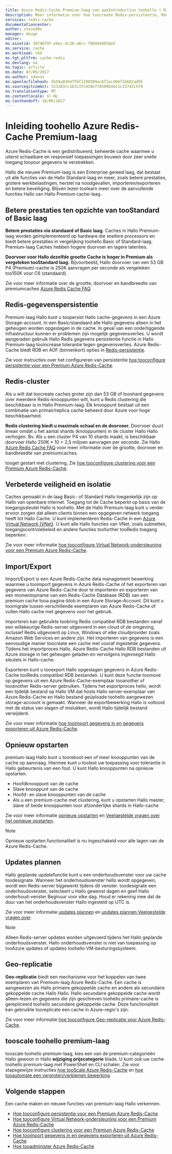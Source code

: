 ```yaml
---
title: Azure Redis-Cache Premium-laag van aaaIntroduction toohello | Microsoft Docs
description: Meer informatie over hoe toocreate Redis-persistentie, Redis clustering en VNET-ondersteuning voor uw Azure Redis-Cache-exemplaren van Premium-laag en beheren
services: redis-cache
documentationcenter: 
author: steved0x
manager: douge
editor: 
ms.assetid: 30f46f9f-e6ec-4c38-a8cc-f9d4444856e5
ms.service: cache
ms.workload: tbd
ms.tgt_pltfrm: cache-redis
ms.devlang: na
ms.topic: article
ms.date: 07/05/2017
ms.author: sdanie
ms.openlocfilehash: 5b58a03647fbf1198509ac6f1acd04f1b682ad95
ms.sourcegitcommit: 523283cc1b3c37c428e77850964dc1c33742c5f0
ms.translationtype: MT
ms.contentlocale: nl-NL
ms.lasthandoff: 10/06/2017
---
```

# <a name="introduction-toohello-azure-redis-cache-premium-tier"></a>Inleiding toohello Azure Redis-Cache Premium-laag
Azure Redis-Cache is een gedistribueerd, beheerde cache waarmee u uiterst schaalbare en responsief toepassingen bouwen door zeer snelle toegang tooyour gegevens te verstrekken. 

Hallo die nieuwe Premium-laag is een Enterprise gereed laag, dat bestaat uit alle functies van de Hallo Standard-laag en meer, zoals betere prestaties, grotere werkbelastingen, herstel na noodgevallen, importeren/exporteren en betere beveiliging. Blijven lezen toolearn meer over de aanvullende functies Hallo van Hallo Premium cache-laag.

## <a name="better-performance-compared-toostandard-or-basic-tier"></a>Betere prestaties ten opzichte van tooStandard of Basic laag
**Betere prestaties via standaard of Basic laag.** Caches in Hallo Premium-laag worden geïmplementeerd op hardware die snellere processors en biedt betere prestaties in vergelijking toohello Basic of Standard-laag. Premium-laag Caches hebben hogere doorvoer en lagere latenties. 

**Doorvoer voor Hallo dezelfde grootte Cache is hoger in Premium als vergeleken tooStandard laag.** Bijvoorbeeld, Hallo doorvoer van een 53 GB P4 (Premium)-cache is 250K aanvragen per seconde als vergeleken too150K voor C6 (standaard).

Zie voor meer informatie over de grootte, doorvoer en bandbreedte van premiumcaches [Azure Redis Cache FAQ](cache-faq.md#what-redis-cache-offering-and-size-should-i-use)

## <a name="redis-data-persistence"></a>Redis-gegevenspersistentie
Premium-laag Hallo kunt u toopersist Hallo cache-gegevens in een Azure Storage-account. In een Basic/standaard alle Hallo gegevens alleen in het geheugen worden opgeslagen in de cache. In geval van een onderliggende infrastructuur kunnen er problemen zijn mogelijk gegevensverlies. U wordt aangeraden gebruik Hallo Redis gegevens persistentie functie in Hallo Premium-laag tooincrease tolerantie tegen gegevensverlies. Azure Redis-Cache biedt RDB en AOF (binnenkort) opties in [Redis-persistentie](http://redis.io/topics/persistence). 

Zie voor instructies over het configureren van persistentie [hoe tooconfigure persistentie voor een Premium Azure Redis-Cache](cache-how-to-premium-persistence.md).

## <a name="redis-cluster"></a>Redis-cluster
Als u wilt dat toocreate caches groter zijn dan 53 GB of tooshard gegevens over meerdere Redis-knooppunten wilt, kunt u Redis clustering die beschikbaar is in Hallo Premium-laag. Elk knooppunt bestaat uit een combinatie van primair/replica cache beheerd door Azure voor hoge beschikbaarheid. 

**Redis clustering biedt u maximale schaal en de doorvoer.** Doorvoer duurt lineair omdat u het aantal shards (knooppunten) in de cluster Hallo Hallo verhogen. Bv. Als u een cluster P4 van 10 shards maakt, is beschikbaar doorvoer Hallo 250K * 10 = 2,5 miljoen aanvragen per seconde. Zie Hallo [Azure Redis Cache FAQ](cache-faq.md#what-redis-cache-offering-and-size-should-i-use) voor meer informatie over de grootte, doorvoer en bandbreedte van premiumcaches.

tooget gestart met clustering, Zie [hoe tooconfigure clustering voor een Premium Azure Redis-Cache](cache-how-to-premium-clustering.md).

## <a name="enhanced-security-and-isolation"></a>Verbeterde veiligheid en isolatie
Caches gemaakt in de laag Basic- of Standard Hallo toegankelijk zijn op Hallo van openbare internet. Toegang tot de Cache beperkt op basis van de toegangssleutel Hallo is toohello. Met de Hallo Premium-laag kunt u verder ervoor zorgen dat alleen clients binnen een opgegeven netwerk toegang heeft tot Hallo Cache. U kunt implementeren Redis-Cache in een [Azure Virtual Network (VNet)](https://azure.microsoft.com/services/virtual-network/). U kunt alle Hallo functies van VNet, zoals subnetten, toegangscontrolebeleid en andere functies toofurther tooRedis toegang beperken.

Zie voor meer informatie [hoe tooconfigure Virtual Network-ondersteuning voor een Premium Azure Redis-Cache](cache-how-to-premium-vnet.md).

## <a name="importexport"></a>Import/Export
Import/Export is een Azure Redis-Cache data management bewerking waarmee u tooimport gegevens in Azure Redis-Cache of het exporteren van gegevens van Azure Redis-Cache door te importeren en exporteren van een momentopname van een Redis-Cache Database (RDB) van een premium cache tooa pagina-blob in een Azure Storage-Account. Dit kunt u toomigrate tussen verschillende exemplaren van Azure Redis-Cache of vullen Hallo cache met gegevens voor het gebruik.

Importeren kan gebruikte toobring Redis compatibel RDB bestanden vanaf een willekeurige Redis-server uitgevoerd in een cloud of de omgeving, inclusief Redis uitgevoerd op Linux, Windows of elke cloudprovider zoals Amazon Web Services en andere zijn. Het importeren van gegevens is een eenvoudige manier toocreate een cache met vooraf ingestelde gegevens. Tijdens het importproces Hallo, Azure Redis-Cache Hallo RDB bestanden uit Azure storage in het geheugen geladen en vervolgens ingevoegd Hallo sleutels in Hallo-cache.

Exporteren kunt u tooexport Hallo opgeslagen gegevens in Azure Redis-Cache tooRedis compatibel RDB bestanden. U kunt deze functie toomove op gegevens uit een Azure Redis-Cache-exemplaar tooanother of tooanother Redis-server gebruiken. Tijdens het exportproces hello, wordt een tijdelijk bestand op Hallo VM dat hosts Hallo server-exemplaar van Azure Redis-Cache en Hallo bestand geüploade toohello aangewezen storage-account is gemaakt. Wanneer de exportbewerking Hallo is voltooid met de status van slagen of mislukken, wordt Hallo tijdelijk bestand verwijderd.

Zie voor meer informatie [hoe tooimport gegevens in en gegevens exporteren uit Azure Redis-Cache](cache-how-to-import-export-data.md).

## <a name="reboot"></a>Opnieuw opstarten
premium-laag Hallo kunt u tooreboot een of meer knooppunten van de cache op aanvraag. Hiermee kunt u tootest uw toepassing voor tolerantie in Hallo gebeurtenis van een fout. U kunt Hallo knooppunten na opnieuw opstarten.

* Hoofdknooppunt van de cache
* Slave knooppunt van de cache
* Hoofd- en slave knooppunten van de cache
* Als u een premium-cache met clustering, kunt u opstarten Hallo master, slave of beide knooppunten voor afzonderlijke shards in Hallo-cache

Zie voor meer informatie [opnieuw opstarten](cache-administration.md#reboot) en [Veelgestelde vragen over het opnieuw opstarten](cache-administration.md#reboot-faq).

>[!NOTE]
>Opnieuw opstarten functionaliteit is nu ingeschakeld voor alle lagen van de Azure Redis-Cache.
>
>

## <a name="schedule-updates"></a>Updates plannen
Hallo geplande updatefunctie kunt u een onderhoudsvenster voor uw cache toodesignate. Wanneer het onderhoudsvenster hello wordt opgegeven, wordt een Redis-server bijgewerkt tijdens dit venster. toodesignate een onderhoudsvenster, selecteert u Hallo gewenst dagen en geef Hallo onderhoud-venster Beginuur voor elke dag. Houd er rekening mee dat de duur van het onderhoudsvenster Hallo ingesteld op UTC is. 

Zie voor meer informatie [updates plannen](cache-administration.md#schedule-updates) en [updates plannen Veelgestelde vragen over](cache-administration.md#schedule-updates-faq).

> [!NOTE]
> Alleen Redis-server updates worden uitgevoerd tijdens het Hallo geplande onderhoudsvenster. Hallo onderhoudsvenster is niet van toepassing op tooAzure updates of updates toohello VM-besturingssysteem.
> 
> 

## <a name="geo-replication"></a>Geo-replicatie

**Geo-replicatie** biedt een mechanisme voor het koppelen van twee exemplaren van Premium-laag Azure Redis-Cache. Een cache is aangewezen als Hallo primaire gekoppelde cache en andere als secundaire gekoppelde cache Hallo Hallo. Hallo secundaire gekoppelde cache wordt alleen-lezen en gegevens die zijn geschreven toohello primaire-cache is gerepliceerd toohello secundaire gekoppelde cache. Deze functionaliteit kan gebruikte tooreplicate een cache in Azure-regio's zijn.

Zie voor meer informatie [hoe tooconfigure Geo-replicatie voor Azure Redis-Cache](cache-how-to-geo-replication.md).


## <a name="tooscale-toohello-premium-tier"></a>tooscale toohello premium-laag
tooscale toohello premium-laag, kies een van de premium-categorieën Hallo gewoon in Hallo **wijziging prijscategorie** blade. U kunt ook uw cache toohello premium-laag met PowerShell en CLI schalen. Zie voor stapsgewijze instructies [hoe tooScale Azure Redis-Cache](cache-how-to-scale.md) en [hoe tooautomate een vergroten/verkleinen bewerking](cache-how-to-scale.md#how-to-automate-a-scaling-operation).

## <a name="next-steps"></a>Volgende stappen
Een cache maken en nieuwe functies van premium-laag Hallo verkennen.

* [Hoe tooconfigure persistentie voor een Premium Azure Redis-Cache](cache-how-to-premium-persistence.md)
* [Hoe tooconfigure Virtual Network-ondersteuning voor een Premium Azure Redis-Cache](cache-how-to-premium-vnet.md)
* [Hoe tooconfigure clustering voor een Premium Azure Redis-Cache](cache-how-to-premium-clustering.md)
* [Hoe tooimport gegevens in en gegevens exporteren uit Azure Redis-Cache](cache-how-to-import-export-data.md)
* [Hoe tooadminister Azure Redis-Cache](cache-administration.md)

